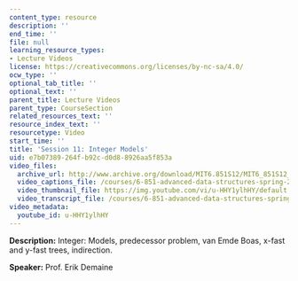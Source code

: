 ```yaml
---
content_type: resource
description: ''
end_time: ''
file: null
learning_resource_types:
- Lecture Videos
license: https://creativecommons.org/licenses/by-nc-sa/4.0/
ocw_type: ''
optional_tab_title: ''
optional_text: ''
parent_title: Lecture Videos
parent_type: CourseSection
related_resources_text: ''
resource_index_text: ''
resourcetype: Video
start_time: ''
title: 'Session 11: Integer Models'
uid: e7b07389-264f-b92c-d0d8-8926aa5f853a
video_files:
  archive_url: http://www.archive.org/download/MIT6.851S12/MIT6_851S12_lec11_300k.mp4
  video_captions_file: /courses/6-851-advanced-data-structures-spring-2012/f4bfc8bdd6aa54e8b2610d6464dd4b0a_u-HHY1ylhHY.vtt
  video_thumbnail_file: https://img.youtube.com/vi/u-HHY1ylhHY/default.jpg
  video_transcript_file: /courses/6-851-advanced-data-structures-spring-2012/99bafece9d69a10ac42650ba5ddd29c6_u-HHY1ylhHY.pdf
video_metadata:
  youtube_id: u-HHY1ylhHY
---
```


**Description:** Integer: Models, predecessor problem, van Emde Boas, x-fast and y-fast trees, indirection.

**Speaker:** Prof. Erik Demaine

